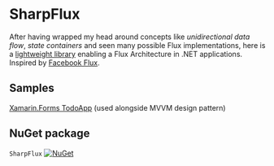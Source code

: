 # SharpFlux

After having wrapped my head around concepts like _unidirectional data flow_, _state containers_ and seen many possible Flux implementations, here is a [lightweight library](https://github.com/samih7/SharpFlux/tree/master/SharpFlux/SharpFlux) enabling a Flux Architecture in .NET applications. Inspired by [Facebook Flux](https://github.com/facebook/flux/).

## Samples
[Xamarin.Forms TodoApp](https://github.com/samih7/SharpFlux/tree/master/SharpFlux/TodoApp) (used alongside MVVM design pattern)

## NuGet package
`SharpFlux` [![NuGet](https://img.shields.io/nuget/v/SharpFlux.svg)](https://www.nuget.org/packages/SharpFlux/)
